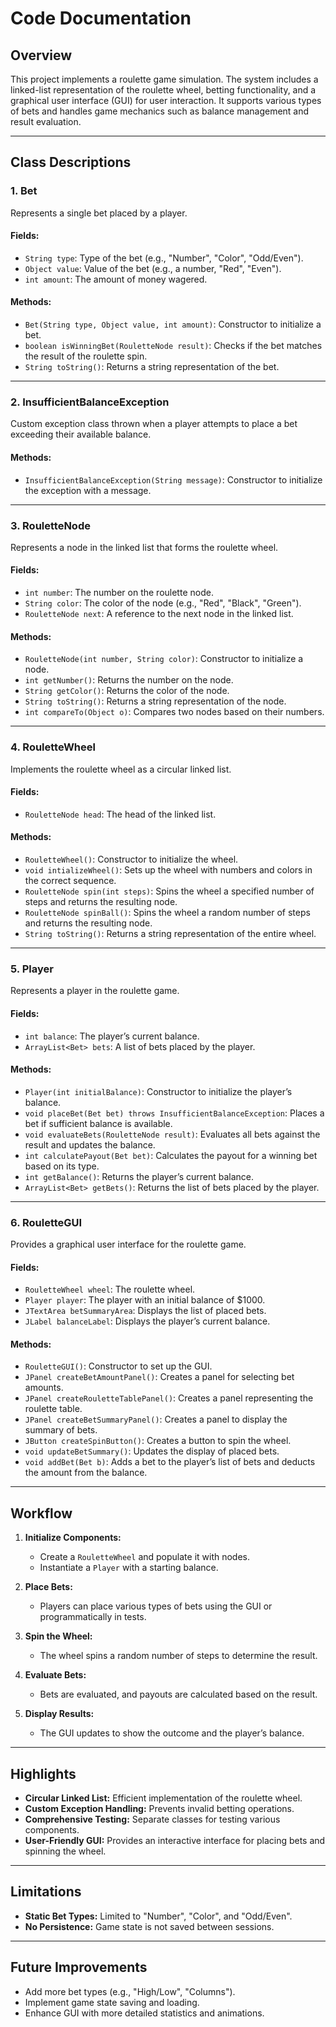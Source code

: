 # Code Documentation

## Overview
This project implements a roulette game simulation. The system includes a linked-list representation of the roulette wheel, betting functionality, and a graphical user interface (GUI) for user interaction. It supports various types of bets and handles game mechanics such as balance management and result evaluation.

---

## Class Descriptions

### 1. **Bet**
Represents a single bet placed by a player.

#### Fields:
- `String type`: Type of the bet (e.g., "Number", "Color", "Odd/Even").
- `Object value`: Value of the bet (e.g., a number, "Red", "Even").
- `int amount`: The amount of money wagered.

#### Methods:
- `Bet(String type, Object value, int amount)`: Constructor to initialize a bet.
- `boolean isWinningBet(RouletteNode result)`: Checks if the bet matches the result of the roulette spin.
- `String toString()`: Returns a string representation of the bet.

---

### 2. **InsufficientBalanceException**
Custom exception class thrown when a player attempts to place a bet exceeding their available balance.

#### Methods:
- `InsufficientBalanceException(String message)`: Constructor to initialize the exception with a message.

---

### 3. **RouletteNode**
Represents a node in the linked list that forms the roulette wheel.

#### Fields:
- `int number`: The number on the roulette node.
- `String color`: The color of the node (e.g., "Red", "Black", "Green").
- `RouletteNode next`: A reference to the next node in the linked list.

#### Methods:
- `RouletteNode(int number, String color)`: Constructor to initialize a node.
- `int getNumber()`: Returns the number on the node.
- `String getColor()`: Returns the color of the node.
- `String toString()`: Returns a string representation of the node.
- `int compareTo(Object o)`: Compares two nodes based on their numbers.

---

### 4. **RouletteWheel**
Implements the roulette wheel as a circular linked list.

#### Fields:
- `RouletteNode head`: The head of the linked list.

#### Methods:
- `RouletteWheel()`: Constructor to initialize the wheel.
- `void intializeWheel()`: Sets up the wheel with numbers and colors in the correct sequence.
- `RouletteNode spin(int steps)`: Spins the wheel a specified number of steps and returns the resulting node.
- `RouletteNode spinBall()`: Spins the wheel a random number of steps and returns the resulting node.
- `String toString()`: Returns a string representation of the entire wheel.

---

### 5. **Player**
Represents a player in the roulette game.

#### Fields:
- `int balance`: The player’s current balance.
- `ArrayList<Bet> bets`: A list of bets placed by the player.

#### Methods:
- `Player(int initialBalance)`: Constructor to initialize the player’s balance.
- `void placeBet(Bet bet) throws InsufficientBalanceException`: Places a bet if sufficient balance is available.
- `void evaluateBets(RouletteNode result)`: Evaluates all bets against the result and updates the balance.
- `int calculatePayout(Bet bet)`: Calculates the payout for a winning bet based on its type.
- `int getBalance()`: Returns the player’s current balance.
- `ArrayList<Bet> getBets()`: Returns the list of bets placed by the player.

---

### 6. **RouletteGUI**
Provides a graphical user interface for the roulette game.

#### Fields:
- `RouletteWheel wheel`: The roulette wheel.
- `Player player`: The player with an initial balance of $1000.
- `JTextArea betSummaryArea`: Displays the list of placed bets.
- `JLabel balanceLabel`: Displays the player’s current balance.

#### Methods:
- `RouletteGUI()`: Constructor to set up the GUI.
- `JPanel createBetAmountPanel()`: Creates a panel for selecting bet amounts.
- `JPanel createRouletteTablePanel()`: Creates a panel representing the roulette table.
- `JPanel createBetSummaryPanel()`: Creates a panel to display the summary of bets.
- `JButton createSpinButton()`: Creates a button to spin the wheel.
- `void updateBetSummary()`: Updates the display of placed bets.
- `void addBet(Bet b)`: Adds a bet to the player’s list of bets and deducts the amount from the balance.

---

## Workflow
1. **Initialize Components:**
   - Create a `RouletteWheel` and populate it with nodes.
   - Instantiate a `Player` with a starting balance.

2. **Place Bets:**
   - Players can place various types of bets using the GUI or programmatically in tests.

3. **Spin the Wheel:**
   - The wheel spins a random number of steps to determine the result.

4. **Evaluate Bets:**
   - Bets are evaluated, and payouts are calculated based on the result.

5. **Display Results:**
   - The GUI updates to show the outcome and the player’s balance.

---

## Highlights
- **Circular Linked List:** Efficient implementation of the roulette wheel.
- **Custom Exception Handling:** Prevents invalid betting operations.
- **Comprehensive Testing:** Separate classes for testing various components.
- **User-Friendly GUI:** Provides an interactive interface for placing bets and spinning the wheel.

---

## Limitations
- **Static Bet Types:** Limited to "Number", "Color", and "Odd/Even".
- **No Persistence:** Game state is not saved between sessions.

---

## Future Improvements
- Add more bet types (e.g., "High/Low", "Columns").
- Implement game state saving and loading.
- Enhance GUI with more detailed statistics and animations.
